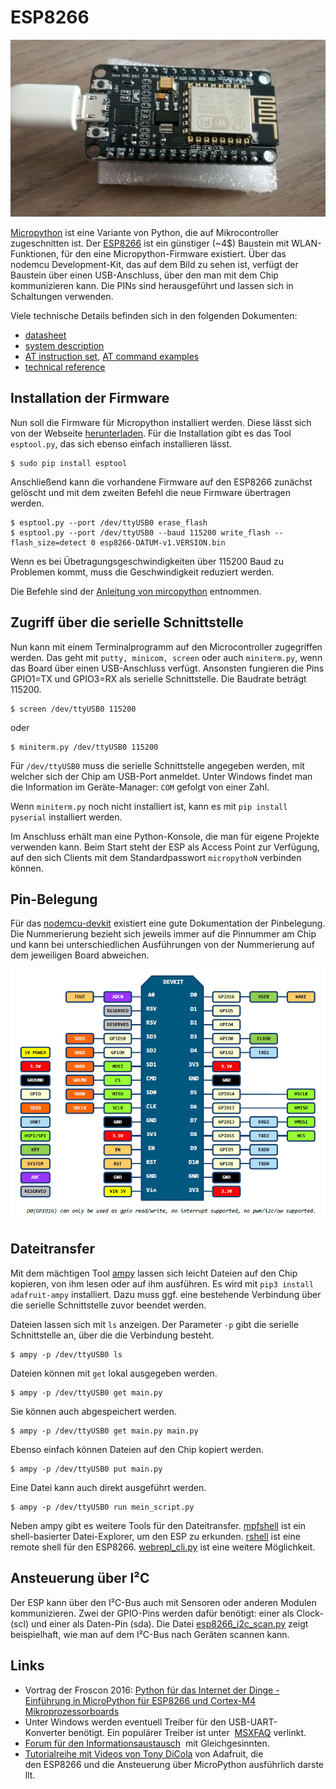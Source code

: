 ESP8266
=======

![esp8266](doc/esp8266.jpg)

[Micropython](https://micropython.org) ist eine Variante von Python,
die auf Mikrocontroller zugeschnitten ist. Der
[ESP8266](http://www.mikrocontroller.net/articles/ESP8266) ist ein
günstiger (~4$) Baustein mit WLAN-Funktionen, für den eine
Micropython-Firmware existiert. Über das nodemcu Development-Kit, das
auf dem Bild zu sehen ist, verfügt der Baustein über einen
USB-Anschluss, über den man mit dem Chip kommunizieren kann. Die PINs
sind herausgeführt und lassen sich in Schaltungen verwenden.

Viele technische Details befinden sich in den folgenden Dokumenten:

- [datasheet](doc/0a-esp8266ex_datasheet_en.pdf)
- [system description](doc/0b-esp8266_system_description_en.pdf)
- [AT instruction set](doc/4a-esp8266_at_instruction_set_en.pdf), [AT command examples](doc/4b-esp8266_at_command_examples_en.pdf)
- [technical reference](doc/esp8266-technical_reference_en.pdf)


## Installation der Firmware

Nun soll die Firmware für Micropython installiert werden. Diese lässt
sich von der Webseite
[herunterladen](https://micropython.org/download/#esp8266).
Für die Installation gibt es das Tool `esptool.py`, das sich ebenso
einfach installieren lässt.

    $ sudo pip install esptool

Anschließend kann die vorhandene Firmware auf den ESP8266 zunächst
gelöscht und mit dem zweiten Befehl die neue Firmware übertragen werden.

    $ esptool.py --port /dev/ttyUSB0 erase_flash
    $ esptool.py --port /dev/ttyUSB0 --baud 115200 write_flash --flash_size=detect 0 esp8266-DATUM-v1.VERSION.bin

Wenn es bei Übetragungsgeschwindigkeiten über 115200 Baud zu Problemen kommt,
muss die Geschwindigkeit reduziert werden. 

Die Befehle sind der [Anleitung von
mircopython](http://docs.micropython.org/en/latest/esp8266/esp8266/tutorial/intro.html#deploying-the-firmware)
entnommen.

## Zugriff über die serielle Schnittstelle

Nun kann mit einem Terminalprogramm auf den Microcontroller
zugegriffen werden. Das geht mit `putty, minicom, screen` oder auch
`miniterm.py`, wenn das Board über einen USB-Anschluss
verfügt. Ansonsten fungieren die Pins GPIO1=TX und GPIO3=RX als
serielle Schnittstelle. Die Baudrate beträgt 115200.

    $ screen /dev/ttyUSB0 115200

oder

    $ miniterm.py /dev/ttyUSB0 115200

Für `/dev/ttyUSB0` muss die serielle Schnittstelle angegeben werden,
mit welcher sich der Chip am USB-Port anmeldet. Unter Windows findet man
die Information im Geräte-Manager: `COM` gefolgt von einer Zahl.

Wenn `miniterm.py` noch nicht installiert ist, kann es mit `pip
install pyserial` installiert werden.

Im Anschluss erhält man eine Python-Konsole, die man für eigene Projekte
verwenden kann. Beim Start steht der ESP als Access Point zur Verfügung,
auf den sich Clients mit dem Standardpasswort `micropythoN` verbinden
können.

## Pin-Belegung

Für das [nodemcu-devkit](https://github.com/nodemcu/nodemcu-devkit-v1.0)
existiert eine gute Dokumentation der Pinbelegung. Die Nummerierung
bezieht sich jeweils immer auf die Pinnummer am Chip und kann bei
unterschiedlichen Ausführungen von der Nummerierung auf dem jeweiligen
Board abweichen.

![pinout](doc/nodemcu_devkit_v1.0_pinmap.png)

## Dateitransfer

Mit dem mächtigen Tool [ampy](https://github.com/adafruit/ampy) lassen
sich leicht Dateien auf den Chip kopieren, von ihm lesen oder auf ihm
ausführen. Es wird mit `pip3 install adafruit-ampy` installiert. Dazu
muss ggf. eine bestehende Verbindung über die serielle Schnittstelle
zuvor beendet werden.

Dateien lassen sich mit `ls` anzeigen. Der Parameter `-p` gibt die
serielle Schnittstelle an, über die die Verbindung besteht.

    $ ampy -p /dev/ttyUSB0 ls

Dateien können mit `get` lokal ausgegeben werden.

    $ ampy -p /dev/ttyUSB0 get main.py

Sie können auch abgespeichert werden.

    $ ampy -p /dev/ttyUSB0 get main.py main.py

Ebenso einfach können Dateien auf den Chip kopiert werden.

    $ ampy -p /dev/ttyUSB0 put main.py

Eine Datei kann auch direkt ausgeführt werden.

    $ ampy -p /dev/ttyUSB0 run mein_script.py

Neben ampy gibt es weitere Tools für den Dateitransfer.
[mpfshell](https://github.com/wendlers/mpfshell) ist ein
shell-basierter Datei-Explorer, um den ESP zu erkunden.
[rshell](https://github.com/dhylands/rshell) ist eine remote
shell für den ESP8266. 
[webrepl_cli.py](https://github.com/micropython/webrepl) ist 
eine weitere Möglichkeit.


## Ansteuerung über I²C

Der ESP kann über den I²C-Bus auch mit Sensoren oder anderen Modulen
kommunizieren. Zwei der GPIO-Pins werden dafür benötigt: einer als
Clock- (scl) und einer als Daten-Pin (sda).
Die Datei [esp8266_i2c_scan.py](esp8266_i2c_scan.py) zeigt beispielhaft,
wie man auf dem I²C-Bus nach Geräten scannen kann.

## Links

- Vortrag der Froscon 2016: [Python für das Internet der Dinge -
Einführung in MicroPython für ESP8266 und Cortex-M4
Mikroprozessorboards](https://media.ccc.de/v/froscon2016-1791-python_fur_das_internet_der_dinge)
- Unter Windows werden eventuell Treiber für den USB-UART-Konverter benötigt.
  Ein populärer Treiber ist unter 
  [MSXFAQ](http://www.msxfaq.de/sonst/bastelbude/nodemcu.htm) verlinkt.
- [Forum für den 
  Informationsaustausch](http://forum.micropython.org/viewforum.php?f=16) 
  mit Gleichgesinnten.
- [Tutorialreihe mit Videos von Tony 
  DiCola](https://learn.adafruit.com/category/micropython) von Adafruit, die 
  den ESP8266 und die Ansteuerung über MicroPython ausführlich darstellt.



